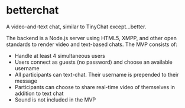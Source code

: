 betterchat
==========

A video-and-text chat, similar to TinyChat except...better.

The backend is a Node.js server using HTML5, XMPP, and other open
standards to render video and text-based chats.  The MVP consists of:


- Handle at least 4 simultaneous users
- Users connect as guests (no password) and choose an available username
- All participants can text-chat.  Their username is prepended to
  their message
- Participants can choose to share real-time video of themselves in
  addition to text chat
- Sound is not included in the MVP
